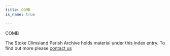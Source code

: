 ```yaml
---
title: COMB
is_name: true

---
```


COMB


The Stoke Climsland Parish Archive holds material under this index entry. To find out more please [contact us](/contact/)
